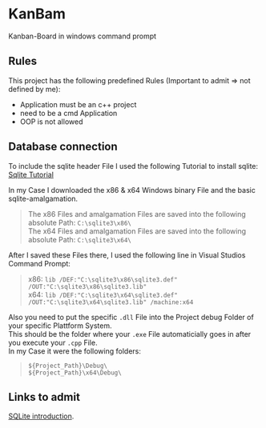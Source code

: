 # KanBam
Kanban-Board in windows command prompt


## Rules
This project has the following predefined Rules
(Important to admit => not defined by me):

* Application must be an c++ project
* need to be a cmd Application
* OOP is not allowed

## Database connection
To include the sqlite header File I used the following Tutorial to install sqlite:
[Sqlite Tutorial](https://cppcodetips.wordpress.com/2014/01/14/including-sqlite-dll-in-vc-project/)

In my Case I downloaded the x86 & x64 Windows binary File and the basic sqlite-amalgamation.
>The x86 Files and amalgamation Files are saved into the following absolute Path:
`C:\sqlite3\x86\`  
>The x64 Files and amalgamation Files are saved into the following absolute Path:
`C:\sqlite3\x64\`


After I saved these Files there, I used the following line in Visual Studios Command Prompt:  
>x86: `lib /DEF:"C:\sqlite3\x86\sqlite3.def" /OUT:"C:\sqlite3\x86\sqlite3.lib"`  
>x64: `lib /DEF:"C:\sqlite3\x64\sqlite3.def" /OUT:"C:\sqlite3\x64\sqlite3.lib" /machine:x64`

Also you need to put the specific `.dll` File into the Project debug Folder of your specific Plattform System.  
This should be the folder where your `.exe` File automaticially goes in after you execute your `.cpp` File.   
In my Case it were the following folders:  
> `${Project_Path}\Debug\`  
> `${Project_Path}\x64\Debug\`

## Links to admit
[SQLite introduction](https://www.tutorialspoint.com/sqlite/sqlite_c_cpp.htm).